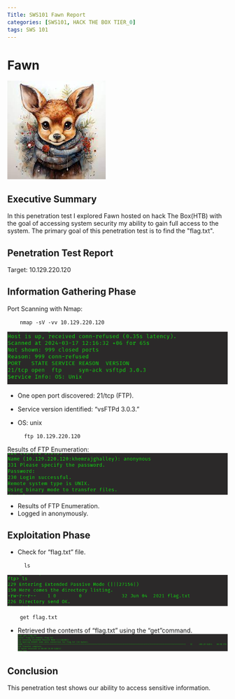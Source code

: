 ```yaml
---
Title: SWS101 Fawn Report
categories: [SWS101, HACK THE BOX TIER_0]
tags: SWS 101
---
```


# Fawn 
![Fawn](../assets/img/fawn.jpeg)

## Executive Summary
In this penetration test I explored Fawn hosted on hack The Box(HTB) with the goal of accessing system security my ability to gain full access to the system. The primary goal of this penetration test is to find the "flag.txt".
## Penetration Test Report
Target: 10.129.220.120

## Information Gathering Phase
Port Scanning with Nmap:


        nmap -sV -vv 10.129.220.120


![check flag](../assets/img/nmap.png)

* One open port discovered: 21/tcp (FTP).
* Service version identified: “vsFTPd 3.0.3.”
* OS: unix


        ftp 10.129.220.120

Results of FTP Enumeration:
![check flag](../assets/img/login.png)

* Results of FTP Enumeration.
* Logged in anonymously.

## Exploitation Phase
* Check for “flag.txt” file.

        ls


![check flag](../assets/img/checkflag.png)

        get flag.txt


* Retrieved the contents of “flag.txt” using the “get”command.
![get flag](../assets/img/get.png)

## Conclusion
This penetration test shows our ability to access sensitive information.


